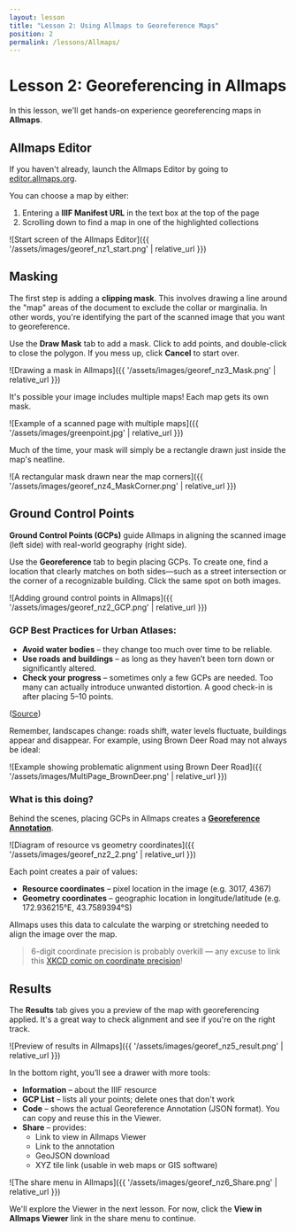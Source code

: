 ```yaml
---
layout: lesson
title: "Lesson 2: Using Allmaps to Georeference Maps"
position: 2
permalink: /lessons/Allmaps/
---
```


# Lesson 2: Georeferencing in Allmaps

In this lesson, we'll get hands-on experience georeferencing maps in **Allmaps**.

## Allmaps Editor

If you haven't already, launch the Allmaps Editor by going to [editor.allmaps.org](https://editor.allmaps.org).

You can choose a map by either:

1. Entering a **IIIF Manifest URL** in the text box at the top of the page
2. Scrolling down to find a map in one of the highlighted collections

![Start screen of the Allmaps Editor]({{ '/assets/images/georef_nz1_start.png' | relative_url }})

## Masking

The first step is adding a **clipping mask**. This involves drawing a line around the "map" areas of the document to exclude the collar or marginalia. In other words, you're identifying the part of the scanned image that you want to georeference.

Use the **Draw Mask** tab to add a mask. Click to add points, and double-click to close the polygon. If you mess up, click **Cancel** to start over.

![Drawing a mask in Allmaps]({{ '/assets/images/georef_nz3_Mask.png' | relative_url }})

It's possible your image includes multiple maps! Each map gets its own mask.

![Example of a scanned page with multiple maps]({{ '/assets/images/greenpoint.jpg' | relative_url }})

Much of the time, your mask will simply be a rectangle drawn just inside the map's neatline.

![A rectangular mask drawn near the map corners]({{ '/assets/images/georef_nz4_MaskCorner.png' | relative_url }})

## Ground Control Points

**Ground Control Points (GCPs)** guide Allmaps in aligning the scanned image (left side) with real-world geography (right side).

Use the **Georeference** tab to begin placing GCPs. To create one, find a location that clearly matches on both sides—such as a street intersection or the corner of a recognizable building. Click the same spot on both images.

![Adding ground control points in Allmaps]({{ '/assets/images/georef_nz2_GCP.png' | relative_url }})

### GCP Best Practices for Urban Atlases:

- **Avoid water bodies** – they change too much over time to be reliable.
- **Use roads and buildings** – as long as they haven’t been torn down or significantly altered.
- **Check your progress** – sometimes only a few GCPs are needed. Too many can actually introduce unwanted distortion. A good check-in is after placing 5–10 points.

([Source](https://cartinal.leventhalmap.org/guides/georeferencing-with-allmaps.html#best-practices-for-creating-gcps))

Remember, landscapes change: roads shift, water levels fluctuate, buildings appear and disappear. For example, using Brown Deer Road may not always be ideal:

![Example showing problematic alignment using Brown Deer Road]({{ '/assets/images/MultiPage_BrownDeer.png' | relative_url }})

### What is this doing?

Behind the scenes, placing GCPs in Allmaps creates a [**Georeference Annotation**](https://iiif.io/api/extension/georef/).

![Diagram of resource vs geometry coordinates]({{ '/assets/images/georef_nz2_2.png' | relative_url }})

Each point creates a pair of values:
- **Resource coordinates** – pixel location in the image (e.g. 3017, 4367)
- **Geometry coordinates** – geographic location in longitude/latitude (e.g. 172.936215°E, 43.7589394°S)

Allmaps uses this data to calculate the warping or stretching needed to align the image over the map.

> 6-digit coordinate precision is probably overkill — any excuse to link this [XKCD comic on coordinate precision](https://xkcd.com/2170)!

## Results

The **Results** tab gives you a preview of the map with georeferencing applied. It's a great way to check alignment and see if you're on the right track.

![Preview of results in Allmaps]({{ '/assets/images/georef_nz5_result.png' | relative_url }})

In the bottom right, you’ll see a drawer with more tools:

- **Information** – about the IIIF resource
- **GCP List** – lists all your points; delete ones that don't work
- **Code** – shows the actual Georeference Annotation (JSON format). You can copy and reuse this in the Viewer.
- **Share** – provides:
  - Link to view in Allmaps Viewer
  - Link to the annotation
  - GeoJSON download
  - XYZ tile link (usable in web maps or GIS software)

![The share menu in Allmaps]({{ '/assets/images/georef_nz6_Share.png' | relative_url }})

We'll explore the Viewer in the next lesson. For now, click the **View in Allmaps Viewer** link in the share menu to continue.

